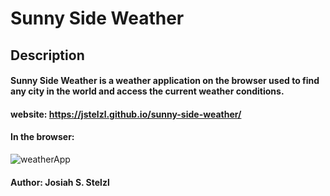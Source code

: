 # Sunny Side Weather

## Description
#### Sunny Side Weather is a weather application on the browser used to find any city in the world and access the current weather conditions.

#### website: https://jstelzl.github.io/sunny-side-weather/

#### In the browser: 
![weatherApp](https://user-images.githubusercontent.com/107056238/202757142-b485e922-3480-4975-9d21-75facf008b9e.png)


#### Author: Josiah S. Stelzl
